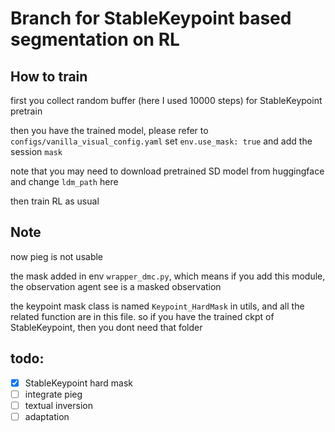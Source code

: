 # Branch for StableKeypoint based segmentation on RL

## How to train
first you collect random buffer (here I used 10000 steps) for StableKeypoint pretrain

then you have the trained model, please refer to ```configs/vanilla_visual_config.yaml``` set ```env.use_mask: true``` and add the session ```mask``` 

note that you may need to download pretrained SD model from huggingface and change ```ldm_path``` here

then train RL as usual

## Note
now pieg is not usable

the mask added in env ```wrapper_dmc.py```, which means if you add this module, the observation agent see is a masked observation

the keypoint mask class is named ```Keypoint_HardMask``` in utils, and all the related function are in this file. so if you have the trained ckpt of StableKeypoint, then you dont need that folder

## todo:
- [x] StableKeypoint hard mask
- [ ] integrate pieg
- [ ] textual inversion
- [ ] adaptation
